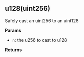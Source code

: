 # 



## u128(uint256)


Safely cast an uint256 to an uint128


**Params**
- `n`: the u256 to cast to u128

**Returns**



